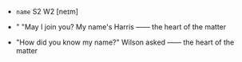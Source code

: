 - `name` S2 W2 [neɪm]



- " "May I join you? My name's Harris —— the heart of the matter

-  "How did you know my name?" Wilson asked —— the heart of the matter